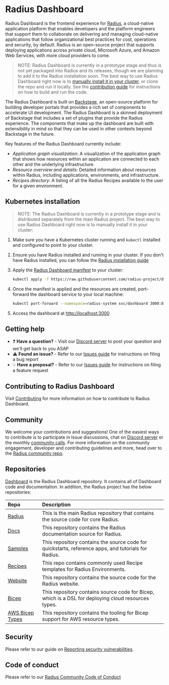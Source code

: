 # Radius Dashboard

Radius Dashboard is the frontend experience for [Radius](https://github.com/radius-project/radius), a cloud-native application platform that enables developers and the platform engineers that support them to collaborate on delivering and managing cloud-native applications that follow organizational best practices for cost, operations and security, by default. Radius is an open-source project that supports deploying applications across private cloud, Microsoft Azure, and Amazon Web Services, with more cloud providers to come.

> NOTE: Radius Dashboard is currently in a prototype stage and thus is not yet packaged into Radius and its releases, though we are planning to add it to the Radius installation soon. The best way to use Radius Dashboard right now is to [manually install it in your cluster](#kubernetes-installation), or clone the repo and run it locally. See the [contribution guide](./CONTRIBUTING.md) for instructions on how to build and run the code.

The Radius Dashboard is built on [Backstage](https://backstage.io/), an open-source platform for building developer portals that provides a rich set of components to accelerate UI development. The Radius Dashboard is a skinned deployment of Backstage that includes a set of plugins that provide the Radius experience. The components that make up the dashboard are built with extensibility in mind so that they can be used in other contexts beyond Backstage in the future.

Key features of the Radius Dashboard currently include:

- _Application graph visualization_: A visualization of the application graph that shows how resources within an application are connected to each other and the underlying infrastructure.
- _Resource overview and details_: Detailed information about resources within Radius, including applications, environments, and infrastructure.
- _Recipes directory_: A listing of all the Radius Recipes available to the user for a given environment.

## Kubernetes installation

> NOTE: The Radius Dashboard is currently in a prototype stage and is distributed separately from the main Radius project. The best way to use Radius Dashboard right now is to manually install it in your cluster:

1. Make sure you have a Kubernetes cluster running and `kubectl` installed and configured to point to your cluster.
1. Ensure you have Radius installed and running in your cluster. If you don't have Radius installed, you can follow the [Radius installation guide](https://docs.radapp.io/installation/)
1. Apply the [Radius Dashboard manifest](./deploy/dashboard.yaml) to your cluster:

   ```bash
   kubectl apply -f https://raw.githubusercontent.com/radius-project/dashboard/main/deploy/dashboard.yaml
   ```

1. Once the manifest is applied and the resources are created, port-forward the dashboard service to your local machine:

   ```bash
   kubectl port-forward --namespace=radius-system svc/dashboard 3000:80
   ```

1. Access the dashboard at [http://localhost:3000](http://localhost:3000)

## Getting help

- ❓ **Have a question?** - Visit our [Discord server](https://discord.gg/SRG3ePMKNy) to post your question and we'll get back to you ASAP
- ⚠️ **Found an issue?** - Refer to our [Issues guide](docs/contributing/contributing-issues) for instructions on filing a bug report
- 💡 **Have a proposal?** - Refer to our [Issues guide](docs/contributing/contributing-issues) for instructions on filing a feature request

## Contributing to Radius Dashboard

Visit [Contributing](./CONTRIBUTING.md) for more information on how to contribute to Radius Dashboard.

## Community

We welcome your contributions and suggestions! One of the easiest ways to contribute is to participate in Issue discussions, chat on [Discord server](https://discord.gg/SRG3ePMKNy) or the monthly [community calls](#community-calls). For more information on the community engagement, developer and contributing guidelines and more, head over to the [Radius community repo](https://github.com/radius-project/community).

## Repositories

[Dashboard](https://github.com/radius-project/dashboard) is the Radius Dashboard repository. It contains all of Dashboard code and documentation. In addition, the Radius project has the below repositories:

| Repo                                                                 | Description                                                                                         |
| :------------------------------------------------------------------- | :-------------------------------------------------------------------------------------------------- |
| [Radius](https://github.com/radius-project/radius)                   | This is the main Radius repository that contains the source code for core Radius.                   |
| [Docs](https://github.com/radius-project/docs)                       | This repository contains the Radius documentation source for Radius.                                |
| [Samples](https://github.com/radius-project/samples)                 | This repository contains the source code for quickstarts, reference apps, and tutorials for Radius. |
| [Recipes](https://github.com/radius-project/recipes)                 | This repo contains commonly used Recipe templates for Radius Environments.                          |
| [Website](https://github.com/radius-project/website)                 | This repository contains the source code for the Radius website.                                    |
| [Bicep](https://github.com/radius-project/bicep)                     | This repository contains source code for Bicep, which is a DSL for deploying cloud resources types. |
| [AWS Bicep Types](https://github.com/radius-project/bicep-types-aws) | This repository contains the tooling for Bicep support for AWS resource types.                      |

## Security

Please refer to our guide on [Reporting security vulnerabilities](https://github.com/radius-project/radius/blob/main/SECURITY.md).

## Code of conduct

Please refer to our [Radius Community Code of Conduct](https://github.com/radius-project/community/blob/main/CODE-OF-CONDUCT.md)
